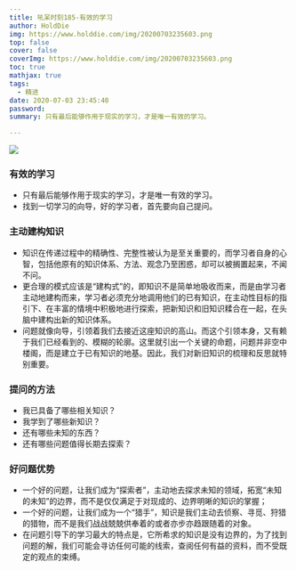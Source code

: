 ```yaml
---
title: 吼呆时刻185-有效的学习
author: HoldDie
img: https://www.holddie.com/img/20200703235603.png
top: false
cover: false
coverImg: https://www.holddie.com/img/20200703235603.png
toc: true
mathjax: true
tags:
  - 精进
date: 2020-07-03 23:45:40
password:
summary: 只有最后能够作用于现实的学习，才是唯一有效的学习。

---
```


![](https://www.holddie.com/img/20200703235603.png)

### 有效的学习

- 只有最后能够作用于现实的学习，才是唯一有效的学习。
- 找到一切学习的向导，好的学习者，首先要向自己提问。

### 主动建构知识

- 知识在传递过程中的精确性、完整性被认为是至关重要的，而学习者自身的心智，包括他原有的知识体系、方法、观念乃至困惑，却可以被搁置起来，不闻不问。
- 更合理的模式应该是“建构式”的，即知识不是简单地吸收而来，而是由学习者主动地建构而来，学习者必须充分地调用他们的已有知识，在主动性目标的指引下、在丰富的情境中积极地进行探索，把新知识和旧知识糅合在一起，在头脑中建构出新的知识体系。
- 问题就像向导，引领着我们去接近这座知识的高山。而这个引领本身，又有赖于我们已经看到的、模糊的轮廓。这里就引出一个关键的命题，问题并非空中楼阁，而是建立于已有知识的地基。因此，我们对新旧知识的梳理和反思就特别重要。

### 提问的方法

- 我已具备了哪些相关知识？
- 我学到了哪些新知识？
- 还有哪些未知的东西？
- 还有哪些问题值得长期去探索？

### 好问题优势

- 一个好的问题，让我们成为“探索者”，主动地去探求未知的领域，拓宽“未知的未知”的边界，而不是仅仅满足于对现成的、边界明晰的知识的掌握；
- 一个好的问题，让我们成为一个“猎手”，知识是我们主动去侦察、寻觅、狩猎的猎物，而不是我们战战兢兢供奉着的或者亦步亦趋跟随着的对象。
- 在问题引导下的学习最大的特点是，它所希求的知识是没有边界的，为了找到问题的解，我们可能会寻访任何可能的线索，查阅任何有益的资料，而不受既定的观点的束缚。